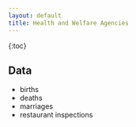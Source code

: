 ```yaml
---
layout: default
title: Health and Welfare Agencies
---
```


{:toc}

## Data

* births
* deaths
* marriages
* restaurant inspections
